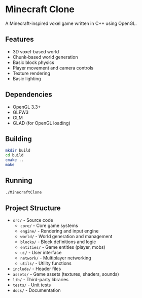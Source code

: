 # Minecraft Clone

A Minecraft-inspired voxel game written in C++ using OpenGL.

## Features

- 3D voxel-based world
- Chunk-based world generation
- Basic block physics
- Player movement and camera controls
- Texture rendering
- Basic lighting

## Dependencies

- OpenGL 3.3+
- GLFW3
- GLM
- GLAD (for OpenGL loading)

## Building

```bash
mkdir build
cd build
cmake ..
make
```

## Running

```bash
./MinecraftClone
```

## Project Structure

- `src/` - Source code
  - `core/` - Core game systems
  - `engine/` - Rendering and input engine
  - `world/` - World generation and management
  - `blocks/` - Block definitions and logic
  - `entities/` - Game entities (player, mobs)
  - `ui/` - User interface
  - `network/` - Multiplayer networking
  - `utils/` - Utility functions
- `include/` - Header files
- `assets/` - Game assets (textures, shaders, sounds)
- `lib/` - Third-party libraries
- `tests/` - Unit tests
- `docs/` - Documentation
